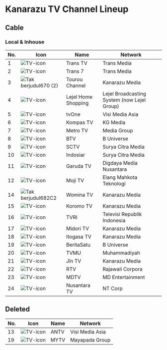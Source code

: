 # Kanarazu TV Channel Lineup
## Cable
### Local & Inhouse
No. | Icon | Name | Network
-- | -- | -- | --
1 | ![TV-icon](https://github.com/user-attachments/assets/0d3e3170-d7e8-420a-be43-bcaa016cb2be) | Trans TV | Trans Media
2 | ![TV-icon](https://github.com/user-attachments/assets/0d3e3170-d7e8-420a-be43-bcaa016cb2be) | Trans 7 | Trans Media
3 | ![Tak berjudul670 (2)](https://github.com/user-attachments/assets/ff6ae96a-20b7-4ff1-a750-7240231b4628) | Tourou Channel | Kanarazu Media
4 | ![TV-icon](https://github.com/user-attachments/assets/0d3e3170-d7e8-420a-be43-bcaa016cb2be) | Lejel Home Shopping | Lejel Broadcasting System (now Lejel Group)
5 | ![TV-icon](https://github.com/user-attachments/assets/0d3e3170-d7e8-420a-be43-bcaa016cb2be) | tvOne | Visi Media Asia
6 | ![TV-icon](https://github.com/user-attachments/assets/0d3e3170-d7e8-420a-be43-bcaa016cb2be) | Kompas TV | KG Media
7 | ![TV-icon](https://github.com/user-attachments/assets/0d3e3170-d7e8-420a-be43-bcaa016cb2be) | Metro TV | Media Group
8 | ![TV-icon](https://github.com/user-attachments/assets/0d3e3170-d7e8-420a-be43-bcaa016cb2be) | BTV | B Universe
9 | ![TV-icon](https://github.com/user-attachments/assets/0d3e3170-d7e8-420a-be43-bcaa016cb2be) | SCTV | Surya Citra Media
10 | ![TV-icon](https://github.com/user-attachments/assets/0d3e3170-d7e8-420a-be43-bcaa016cb2be) | Indosiar | Surya Citra Media
11 | ![TV-icon](https://github.com/user-attachments/assets/0d3e3170-d7e8-420a-be43-bcaa016cb2be) | Garuda TV | Digdaya Media Nusantara
12 | ![TV-icon](https://github.com/user-attachments/assets/0d3e3170-d7e8-420a-be43-bcaa016cb2be) | Moji TV | Elang Mahkota Teknologi
14 | ![Tak berjudul682C2](https://github.com/user-attachments/assets/e7ba6f74-6fdd-4c16-ae1d-8410ac468676) | Womina TV | Kanarazu Media
15 | ![TV-icon](https://github.com/user-attachments/assets/0d3e3170-d7e8-420a-be43-bcaa016cb2be) | Koromo TV | Kanarazu Media
16 | ![TV-icon](https://github.com/user-attachments/assets/0d3e3170-d7e8-420a-be43-bcaa016cb2be) | TVRI | Televisi Republik Indonesia
17 | ![TV-icon](https://github.com/user-attachments/assets/0d3e3170-d7e8-420a-be43-bcaa016cb2be) | Midori TV | Kanarazu Media
18 | ![TV-icon](https://github.com/user-attachments/assets/0d3e3170-d7e8-420a-be43-bcaa016cb2be) | Itogasa TV | Kanarazu Media
19 | ![TV-icon](https://github.com/user-attachments/assets/0d3e3170-d7e8-420a-be43-bcaa016cb2be) | BeritaSatu | B Universe
20 | ![TV-icon](https://github.com/user-attachments/assets/0d3e3170-d7e8-420a-be43-bcaa016cb2be) | TVMU | Muhammadiyah
21 | ![TV-icon](https://github.com/user-attachments/assets/0d3e3170-d7e8-420a-be43-bcaa016cb2be) | Jǐn TV | Kanarazu Media
22 | ![TV-icon](https://github.com/user-attachments/assets/0d3e3170-d7e8-420a-be43-bcaa016cb2be) | RTV | Rajawali Corpora
23 | ![TV-icon](https://github.com/user-attachments/assets/0d3e3170-d7e8-420a-be43-bcaa016cb2be) | MDTV | MD Entertainment
24 | ![TV-icon](https://github.com/user-attachments/assets/0d3e3170-d7e8-420a-be43-bcaa016cb2be) | Nusantara TV | NT Corp
## Deleted
No. | Icon | Name | Network
-- | -- | -- | --
13 | ![TV-icon](https://github.com/user-attachments/assets/0d3e3170-d7e8-420a-be43-bcaa016cb2be) | ANTV | Visi Media Asia
19 | ![TV-icon](https://github.com/user-attachments/assets/0d3e3170-d7e8-420a-be43-bcaa016cb2be) | MYTV | Mayapada Group
